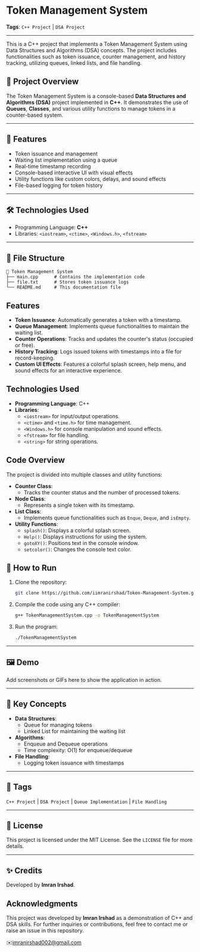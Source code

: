 # Token Management System

**Tags**: `C++ Project` | `DSA Project`

---
This is a C++ project that implements a Token Management System using Data Structures and Algorithms (DSA) concepts. The project includes functionalities such as token issuance, counter management, and history tracking, utilizing queues, linked lists, and file handling.

## 📝 Project Overview

The Token Management System is a console-based **Data Structures and Algorithms (DSA)** project implemented in **C++**. It demonstrates the use of **Queues**, **Classes**, and various utility functions to manage tokens in a counter-based system.

---

## 🚀 Features

- Token issuance and management
- Waiting list implementation using a queue
- Real-time timestamp recording
- Console-based interactive UI with visual effects
- Utility functions like custom colors, delays, and sound effects
- File-based logging for token history

---

## 🛠️ Technologies Used

- Programming Language: **C++**
- Libraries: `<iostream>`, `<ctime>`, `<Windows.h>`, `<fstream>`

---

## 📁 File Structure
```plaintext
📂 Token Management System
├── main.cpp      # Contains the implementation code
├── file.txt      # Stores token issuance logs
└── README.md     # This documentation file
```

## Features
- **Token Issuance**: Automatically generates a token with a timestamp.
- **Queue Management**: Implements queue functionalities to maintain the waiting list.
- **Counter Operations**: Tracks and updates the counter's status (occupied or free).
- **History Tracking**: Logs issued tokens with timestamps into a file for record-keeping.
- **Custom UI Effects**: Features a colorful splash screen, help menu, and sound effects for an interactive experience.

## Technologies Used
- **Programming Language**: C++
- **Libraries**:
  - `<iostream>` for input/output operations.
  - `<ctime>` and `<time.h>` for time management.
  - `<Windows.h>` for console manipulation and sound effects.
  - `<fstream>` for file handling.
  - `<string>` for string operations.

## Code Overview
The project is divided into multiple classes and utility functions:
- **Counter Class**:
  - Tracks the counter status and the number of processed tokens.
- **Node Class**:
  - Represents a single token with its timestamp.
- **List Class**:
  - Implements queue functionalities such as `Enque`, `Deque`, and `isEmpty`.
- **Utility Functions**:
  - `splash()`: Displays a colorful splash screen.
  - `Help()`: Displays instructions for using the system.
  - `gotoXY()`: Positions text in the console window.
  - `setcolor()`: Changes the console text color.

## 📌 How to Run
1. Clone the repository:
   ```bash
   git clone https://github.com/iimranirshad/Token-Management-System.git
   ```
2. Compile the code using any C++ compiler:
   ```bash
   g++ TokenManagementSystem.cpp -o TokenManagementSystem
   ```
3. Run the program:
   ```bash
   ./TokenManagementSystem
   ```

---

## 🖼️ Demo

Add screenshots or GIFs here to show the application in action.

---



## 🎯 Key Concepts

- **Data Structures**:
  - Queue for managing tokens
  - Linked List for maintaining the waiting list
- **Algorithms**:
  - Enqueue and Dequeue operations
  - Time complexity: O(1) for enqueue/dequeue
- **File Handling**:
  - Logging token issuance with timestamps

---

## 📢 Tags

`C++ Project` | `DSA Project` | `Queue Implementation` | `File Handling`

---

## 🔗 License

This project is licensed under the MIT License. See the `LICENSE` file for more details.

---

## ✨ Credits

Developed by **Imran Irshad**.

## Acknowledgments
This project was developed by **Imran Irshad** as a demonstration of C++ and DSA skills. For further inquiries or contributions, feel free to contact me or raise an issue in this repository.

✉️imranirshad002@gmail.com
